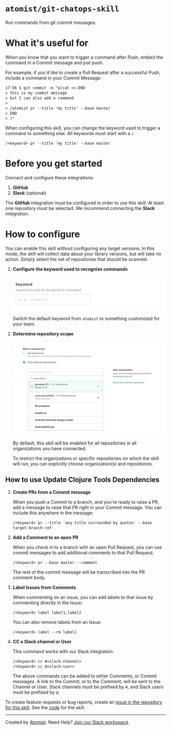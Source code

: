 # `atomist/git-chatops-skill`

<!---atomist-skill-readme:start--->

Run commands from git commit messages.

# What it's useful for

When you know that you want to trigger a command after Push, embed the command in a Commit message and just push.

For example, if you'd like to create a Pull Request after a successful Push, include a command in your Commit Message:

```
17:56 $ git commit -m "$(cat <<-END
> this is my commit message
> but I can also add a command
>
> /atomist pr --title 'my title' --base master
> END
> )"
```

When configuring this skill, you can change the keyword used to trigger a command to something else.  All keywords
must start with a `/`

```
/<keyword> pr --title 'my title' --base master
```

# Before you get started

Connect and configure these integrations:

1. **GitHub**
2. **Slack** (optional)

The **GitHub** integration must be configured in order to use this skill. At least one repository must be selected. 
We recommend connecting the **Slack** integration.

# How to configure

You can enable this skill without configuring any target versions.  In this mode, the skill will collect
data about your library versions, but will take no action.  Simply select the set of
repositories that should be scanned.

1. **Configure the keyword used to recognize commands**

    ![Repository filter](docs/images/screenshot1.png)

    Switch the default keyword from `atomist` to something customized for your team.
 
2. **Determine repository scope**

    ![Repository filter](docs/images/repo-filter.png)

    By default, this skill will be enabled for all repositories in all organizations you have connected.

    To restrict the organizations or specific repositories on which the skill will run, you can explicitly choose 
    organization(s) and repositories.
    

## How to use Update Clojure Tools Dependencies

1.  **Create PRs from a Commit message** 

    When you push a Commit to a branch, and you're ready to raise a PR, add a message to raise that PR right in your
    Commit message.  You can include this anywhere in the message:
    
    ```
    /<keyword> pr --title 'any title surrounded by quotes' --base target-branch-ref
    ```
    
2.  **Add a Comment to an open PR**

    When you check in to a branch with an open Pull Request, you can use commit messages to add additional 
    comments to that Pull Request. 

    ```
    /<keyword> pr --base master --comment
    ```
    
    The rest of the commit message will be transcribed into the PR comment body.

3.  **Label Issues from Comments**

    When commenting on an issue, you can add labels to that issue by commenting directly in the Issue:
    
    ```
    /<keyword> label label1,label2
    ```
    
    You can also remove labels from an Issue:
    
    ```
    /<keyword> label --rm label1
    ```

4.  **CC a Slack channel or User**

    This command works with our Slack integration.
    
    ```
    /<keyword> cc #<slack-channel>
    /<keyword> cc @<slack-user>
    ```
    
    The above commands can be added to either Comments, or Commit messages.  A link to the Commit, or to the Comment,
    will be sent to the Channel or User.  Slack channels must be prefixed by `#`, and Slack users must be prefixed by `@`.

To create feature requests or bug reports, create an [issue in the repository for this skill](https://github.com/atomist-skills/git-chatops-skill/issues). 
See the [code](https://github.com/atomist-skills/git-chatops-skill) for the skill.

<!---atomist-skill-readme:end--->

---

Created by [Atomist][atomist].
Need Help?  [Join our Slack workspace][slack].

[atomist]: https://atomist.com/ (Atomist - How Teams Deliver Software)
[slack]: https://join.atomist.com/ (Atomist Community Slack) 
